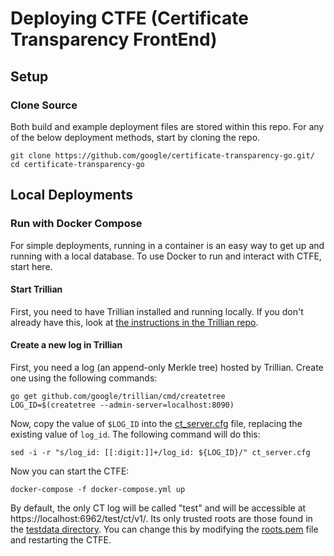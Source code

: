 # Deploying CTFE (Certificate Transparency FrontEnd)

## Setup

### Clone Source

Both build and example deployment files are stored within this repo. For any of
the below deployment methods, start by cloning the repo.

```shell
git clone https://github.com/google/certificate-transparency-go.git/
cd certificate-transparency-go
```

## Local Deployments

### Run with Docker Compose

For simple deployments, running in a container is an easy way to get up and
running with a local database. To use Docker to run and interact with CTFE,
start here.

#### Start Trillian

First, you need to have Trillian installed and running locally. If you don't
already have this, look at
[the instructions in the Trillian repo](https://github.com/google/trillian/blob/master/examples/deployment/README.md#local-deployments).

#### Create a new log in Trillian

First, you need a log (an append-only Merkle tree) hosted by Trillian. Create
one using the following commands:

```shell
go get github.com/google/trillian/cmd/createtree
LOG_ID=$(createtree --admin-server=localhost:8090)
```

Now, copy the value of `$LOG_ID` into the [ct_server.cfg](ct_server.cfg) file,
replacing the existing value of `log_id`. The following command will do this:

```shell
sed -i -r "s/log_id: [[:digit:]]+/log_id: ${LOG_ID}/" ct_server.cfg
```

Now you can start the CTFE:

```shell
docker-compose -f docker-compose.yml up
```

By default, the only CT log will be called "test" and will be accessible at
https://localhost:6962/test/ct/v1/. Its only trusted roots are those found in
the [testdata directory](../../testdata). You can change this by modifying the
[roots.pem](roots.pem) file and restarting the CTFE.
